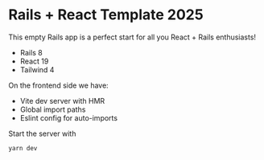 # Rails + React Template 2025

This empty Rails app is a perfect start for all you React + Rails enthusiasts!

- Rails 8
- React 19
- Tailwind 4

On the frontend side we have:

- Vite dev server with HMR
- Global import paths
- Eslint config for auto-imports

Start the server with

```
yarn dev
```
